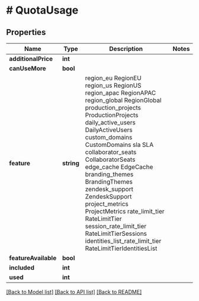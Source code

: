# # QuotaUsage

## Properties

Name | Type | Description | Notes
------------ | ------------- | ------------- | -------------
**additionalPrice** | **int** |  |
**canUseMore** | **bool** |  |
**feature** | **string** | region_eu RegionEU region_us RegionUS region_apac RegionAPAC region_global RegionGlobal production_projects ProductionProjects daily_active_users DailyActiveUsers custom_domains CustomDomains sla SLA collaborator_seats CollaboratorSeats edge_cache EdgeCache branding_themes BrandingThemes zendesk_support ZendeskSupport project_metrics ProjectMetrics rate_limit_tier RateLimitTier session_rate_limit_tier RateLimitTierSessions identities_list_rate_limit_tier RateLimitTierIdentitiesList |
**featureAvailable** | **bool** |  |
**included** | **int** |  |
**used** | **int** |  |

[[Back to Model list]](../../README.md#models) [[Back to API list]](../../README.md#endpoints) [[Back to README]](../../README.md)
